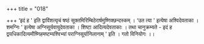+++
title = "018"

+++
‘इदं ह ' इति द्वाविंशत्यृचं षष्ठं सूक्तमिरिम्बिठेरार्षमुष्णिक्छन्दस्कम् । ‘उत त्या ' इत्येषा अश्विदेवताका । शमग्निः ' इत्येषा अग्निसूर्यवायुदेवताका । शिष्टा आदित्यदेवताकाः । तथा चानुक्रम्यते -  इदं ह द्वयधिकादित्यमौष्णिहमष्टम्यश्विभ्यां पराग्निसूर्यानिलानाम् ' इति । गतो विनियोगः ।।